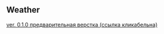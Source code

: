## Weather 

[ver. 0.1.0 предварительная верстка (ссылка кликабельна)](https://yrgenius.github.io/Strada.weather/)

